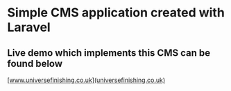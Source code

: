 ﻿# Simple CMS application created with Laravel
## Live demo which implements this CMS can be found below

[www.universefinishing.co.uk](universefinishing.co.uk)
